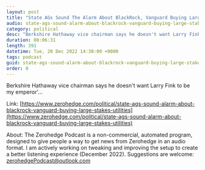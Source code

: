 ```yaml
---
layout: post
title: "State AGs Sound The Alarm About BlackRock, Vanguard Buying Large Stakes In Utilities"
audio: state-ags-sound-alarm-about-blackrock-vanguard-buying-large-stakes-utilities-0
category: political
desc: "Berkshire Hathaway vice chairman says he doesn't want Larry Fink to be my emperor'..."
duration: 00:06:31
length: 391
datetime: Tue, 20 Dec 2022 14:30:00 +0000
tags: podcast
guid: state-ags-sound-alarm-about-blackrock-vanguard-buying-large-stakes-utilities-0
order: 0
---
```

Berkshire Hathaway vice chairman says he doesn't want Larry Fink to be my emperor'...

Link: [https://www.zerohedge.com/political/state-ags-sound-alarm-about-blackrock-vanguard-buying-large-stakes-utilities](https://www.zerohedge.com/political/state-ags-sound-alarm-about-blackrock-vanguard-buying-large-stakes-utilities)

About: The Zerohedge Podcast is a non-commercial, automated program, designed to give people a way to get news from Zerohedge in an audio format.  I am actively working on tweaking and improving the setup to create a better listening experience (December 2022).  Suggestions are welcome: [zerohedgePodcast@outlook.com](mailto:zerohedgePodcast@outlook.com)